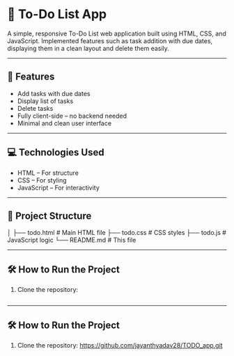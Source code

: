 
# 📝 To-Do List App

A simple, responsive To-Do List web application built using HTML, CSS, and JavaScript. Implemented features such as task addition with due dates, displaying them in a clean layout and delete them easily.

---

## 🚀 Features

- Add tasks with due dates
- Display list of tasks
- Delete tasks
- Fully client-side – no backend needed
- Minimal and clean user interface

---

## 💻 Technologies Used

- HTML – For structure
- CSS – For styling
- JavaScript – For interactivity

---

## 📁 Project Structure
│
├── todo.html          # Main HTML file
├── todo.css           # CSS styles
├── todo.js           # JavaScript logic
└── README.md           # This file

---

## 🛠️ How to Run the Project

1. Clone the repository:
   ```bash
   
---

## 🛠️ How to Run the Project

1. Clone the repository:
https://github.com/jayanthyadav28/TODO_app.git







